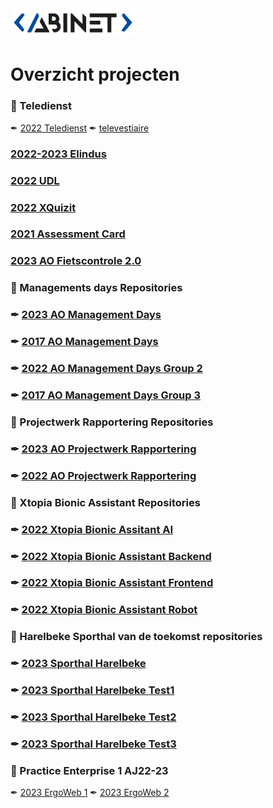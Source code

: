 <img src="logo.png" width="200">

# Overzicht projecten                                                                         

### 📁 Teledienst
✒︎ [2022 Teledienst](https://github.com/AbinetVives/teledienst)
✒︎ [televestiaire](https://github.com/AbinetVives/televestiaire)
### [2022-2023 Elindus](https://github.com/AbinetVives/elindus)
### [2022 UDL](https://github.com/AbinetVives/udl)
### [2022 XQuizit](https://github.com/AbinetVives/xQuizIT)
### [2021 Assessment Card](https://github.com/AbinetVives/assessment-card)
### [2023 AO Fietscontrole 2.0](https://github.com/AbinetVives/2023AO-Fietscontrole2.0.git)
### 📁 Managements days Repositories </span>
### ✒︎ [2023 AO Management Days](https://github.com/AbinetVives/2023AO-ManagementDays.git)
### ✒︎ [2017 AO Management Days](https://github.com/AbinetVives/2017-management-days)
### ✒︎ [2022 AO Management Days Group 2](https://github.com/AbinetVives/2022-management-days-g2)
### ✒︎ [2017 AO Management Days Group 3](https://github.com/AbinetVives/2022-management-days-g3)
### 📁 Projectwerk Rapportering Repositories
### ✒︎ [2023 AO Projectwerk Rapportering](https://github.com/AbinetVives/2023AO-Projectwerk-Rapportering.git)
### ✒︎ [2022 AO Projectwerk Rapportering](https://github.com/AbinetVives/2022-Projectwerk-Rapportering.git)
### 📁 Xtopia Bionic Assistant Repositories
### ✒︎ [2022 Xtopia Bionic Assitant AI](https://github.com/AbinetVives/xtopia-bionic-assistant-ai)
### ✒︎ [2022 Xtopia Bionic Assistant Backend](https://github.com/AbinetVives/xtopia-bionic-assistant-backend)
### ✒︎ [2022 Xtopia Bionic Assistant Frontend](https://github.com/AbinetVives/xtopia-front-end)
### ✒︎ [2022 Xtopia Bionic Assistant Robot](https://github.com/AbinetVives/xtopia-bionic-assistant-robot)
### 📁 Harelbeke Sporthal van de toekomst repositories
### ✒︎ [2023 Sporthal Harelbeke](https://github.com/AbinetVives/2023-sporthal-harelbeke)
### ✒︎ [2023 Sporthal Harelbeke Test1](https://github.com/AbinetVives/2023-sporthal-harelbeke-test1)
### ✒︎ [2023 Sporthal Harelbeke Test2](https://github.com/AbinetVives/2023-sporthal-harelbeke-test2)
### ✒︎ [2023 Sporthal Harelbeke Test3](https://github.com/AbinetVives/2023-sporthal-harelbeke-test3)
### 📁 Practice Enterprise 1 AJ22-23
✒︎ [2023 ErgoWeb 1](https://github.com/AbinetVives/2023-ergo-web1)
✒︎ [2023 ErgoWeb 2](https://github.com/AbinetVives/2023-ergo-web2)
